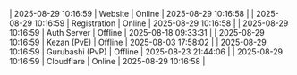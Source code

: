| 2025-08-29 10:16:59 | Website | Online | 2025-08-29 10:16:58 |
| 2025-08-29 10:16:59 | Registration | Online | 2025-08-29 10:16:58 |
| 2025-08-29 10:16:59 | Auth Server | Offline | 2025-08-18 09:33:31 |
| 2025-08-29 10:16:59 | Kezan (PvE) | Offline | 2025-08-03 17:58:02 |
| 2025-08-29 10:16:59 | Gurubashi (PvP) | Offline | 2025-08-23 21:44:06 |
| 2025-08-29 10:16:59 | Cloudflare | Online | 2025-08-29 10:16:58 |
